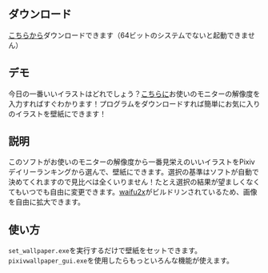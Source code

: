 ## ダウンロード

[こちらから](https://github.com/SingularityF/PixivWallpaper/releases)ダウンロードできます（64ビットのシステムでないと起動できません）


## デモ

今日の一番いいイラストはどれでしょう？[こちらに](https://singf.space/pixiv/controls/demo)お使いのモニターの解像度を入力すればすぐわかります！プログラムをダウンロードすれば簡単にお気に入りのイラストを壁紙にできます！

## 説明

このソフトがお使いのモニターの解像度から一番見栄えのいいイラストをPixivデイリーランキングから選んで、壁紙にできます。選択の基準はソフトが自動で決めてくれますので見比べは全くいりません！たとえ選択の結果が望ましくなくてもいつでも自由に変更できます。[waifu2x](https://github.com/nagadomi/waifu2x)がビルドリンされているため、画像を自由に拡大できます。

## 使い方

`set_wallpaper.exe`を実行するだけで壁紙をセットできます。`pixivwallpaper_gui.exe`を使用したらもっといろんな機能が使えます。
